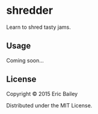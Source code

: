 # shredder

Learn to shred tasty jams.

## Usage

Coming soon...

## License

Copyright © 2015 Eric Bailey

Distributed under the MIT License.
